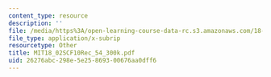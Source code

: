 ```yaml
---
content_type: resource
description: ''
file: /media/https%3A/open-learning-course-data-rc.s3.amazonaws.com/18-02sc-multivariable-calculus-fall-2010/26276abc298e5e25869300676aa0dff6_MIT18_02SCF10Rec_54_300k.vtt
file_type: application/x-subrip
resourcetype: Other
title: MIT18_02SCF10Rec_54_300k.pdf
uid: 26276abc-298e-5e25-8693-00676aa0dff6
---
```

